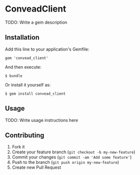 # ConveadClient

TODO: Write a gem description

## Installation

Add this line to your application's Gemfile:

    gem 'convead_client'

And then execute:

    $ bundle

Or install it yourself as:

    $ gem install convead_client

## Usage

TODO: Write usage instructions here

## Contributing

1. Fork it
2. Create your feature branch (`git checkout -b my-new-feature`)
3. Commit your changes (`git commit -am 'Add some feature'`)
4. Push to the branch (`git push origin my-new-feature`)
5. Create new Pull Request
